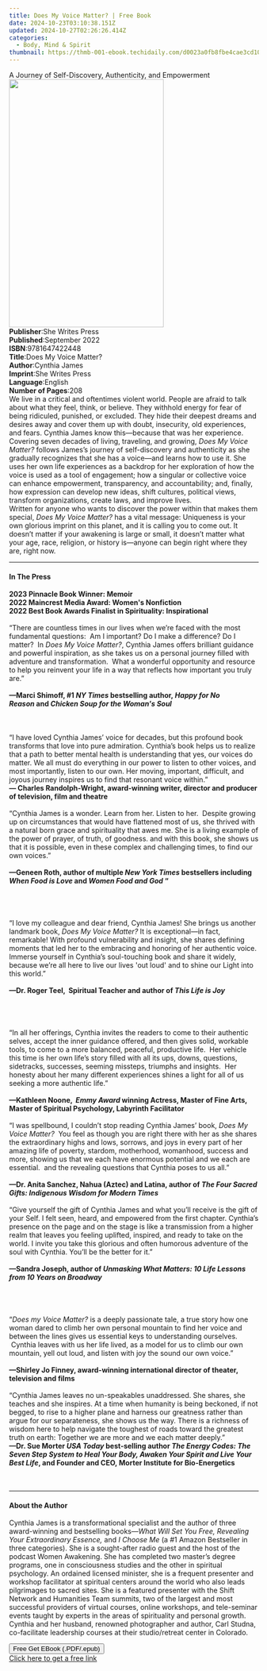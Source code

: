 ```yaml
---
title: Does My Voice Matter? | Free Book
date: 2024-10-23T03:10:38.151Z
updated: 2024-10-27T02:26:26.414Z
categories:
  - Body, Mind & Spirit
thumbnail: https://thmb-001-ebook.techidaily.com/d0023a0fb8fbe4cae3cd109411cec779cf0f9d87ef2538d83bc3fe3968feb8d1.jpg
---
```

<main id="book-container">
  <div class="flex flex-col">
    <div class="book-brief flex-1 py-6 px-4 sm:p-6 md:py-10 md:px-8">
      <!-- brief-->
      <div class="book-brief-main">
        A Journey of Self-Discovery, Authenticity, and Empowerment
      </div>
    </div>
    <div
      class="book-meta-info flex-1 grid gap-4 col-start-1 col-end-3 row-start-1 sm:mb-6 sm:grid-cols-4 lg:gap-6 lg:col-start-2 lg:row-end-6 lg:row-span-6 lg:mb-0"
    >
      <div
        class="book-meta-info-left place-content-center mt-4 p-4 text-sm leading-6 col-start-2 col-span-2 dark:text-slate-400"
      >
        <img
          class="w-full h-500 object-cover rounded-lg sm:h-255 sm:col-span-2 lg:col-span-full"
          src="https://img-001-ebook.techidaily.com/a51a71a01e641abbe94897c8566bc34bbc7645600058801628de6812ba99b930.jpg"
          alt=""
          width="312"
          height="500"
        />
      </div>
      <div
        class="book-meta-info-right mt-2 col-start-1 row-start-2 col-span-3 self-center"
      >
        <!-- meta data  -->
        <div class="flex flex-col px-4 md:px-8">
          <div class="flex-1">
            <strong>Publisher</strong>:<span class="px-2"
              >She Writes Press</span
            >
          </div>
          <div class="flex-1">
            <strong>Published</strong>:<span class="px-2">September 2022</span>
          </div>
          <div class="flex-1">
            <strong>ISBN</strong>:<span class="px-2">9781647422448</span>
          </div>
          <div class="flex-1">
            <strong>Title</strong>:<span class="px-2"
              >Does My Voice Matter?</span
            >
          </div>
          <div class="flex-1">
            <strong>Author</strong>:<span class="px-2">Cynthia James</span>
          </div>
          <div class="flex-1">
            <strong>Imprint</strong>:<span class="px-2">She Writes Press</span>
          </div>
          <div class="flex-1">
            <strong>Language</strong>:<span class="px-2">English</span>
          </div>
          <div class="flex-1">
            <strong>Number of Pages</strong>:<span class="px-2">208</span>
          </div>
        </div>
      </div>
    </div>
    <div class="book-description flex-1 py-6 px-4 sm:p-6 md:py-10 md:px-8">
      <div class="book-description-main">
        <div accordion-content="" id="description">
          We live in a critical and oftentimes violent world. People are afraid
          to talk about what they feel, think, or believe. They withhold energy
          for fear of being ridiculed, punished, or excluded. They hide their
          deepest dreams and desires away and cover them up with doubt,
          insecurity, old experiences, and fears. Cynthia James know
          this—because that was her experience. <br />
          Covering seven decades of living, traveling, and growing,
          <i>Does My Voice Matter?</i> follows James’s journey of self-discovery
          and authenticity as she gradually recognizes that she has a voice—and
          learns how to use it. She uses her own life experiences as a backdrop
          for her exploration of how the voice is used as a tool of engagement;
          how a singular or collective voice can enhance empowerment,
          transparency, and accountability; and, finally, how expression can
          develop new ideas, shift cultures, political views, transform
          organizations, create laws, and improve lives. <br />
          Written for anyone who wants to discover the power within that makes
          them special, <i>Does My Voice Matter?</i> has a vital message:
          Uniqueness is your own glorious imprint on this planet, and it is
          calling you to come out. It doesn’t matter if your awakening is large
          or small, it doesn’t matter what your age, race, religion, or history
          is—anyone can begin right where they are, right now.
        </div>
        <div class="accordion-fader"></div>
      </div>
    </div>
    <div class="book-excerpts flex-1 py-6 px-4 sm:p-6 md:py-10 md:px-8">
      <!-- excerpts-->
      <div class="book-excerpts-main">
        <hr />
        <h4 class="placeholder placeholder-heading">
          <span>In The Press</span>
        </h4>
        <p>
          <b
            >2023 Pinnacle Book Winner: Memoir<br />2022 Maincrest Media Award:
            Women's Nonfiction</b
          ><br /><b
            >2022 Best Book Awards Finalist in Spirituality: Inspirational</b
          ><br /><br />“There are countless times in our lives when we’re faced
          with the most fundamental questions: &nbsp;Am I important? Do I make a
          difference? Do I matter? &nbsp;In&nbsp;<i>Does My Voice Matter?</i>,
          Cynthia James offers brilliant guidance and powerful inspiration, as
          she takes us on a personal journey filled with adventure and
          transformation. &nbsp;What a wonderful opportunity and resource to
          help you reinvent your life in a way that reflects&nbsp;how important
          you truly are.”&nbsp;<br /><br /><b
            >—Marci Shimoff, #1&nbsp;<i>NY Times</i>&nbsp;bestselling
            author,&nbsp;<i>Happy for No Reason</i>&nbsp;and&nbsp;<i
              >Chicken Soup for the Woman's Soul
            </i></b
          ><br /><br /><b
            ><i><br /></i></b
          ><br />“I have loved Cynthia James’ voice for decades, but this
          profound book transforms that love into pure admiration. Cynthia’s
          book helps us to realize that a path to better mental health is
          understanding that yes, our voices do matter. We all must do
          everything in our power to listen to other voices, and most
          importantly, listen to our own. Her moving, important, difficult, and
          joyous journey inspires us to find that resonant voice
          within.”&nbsp;&nbsp;<br /><b
            >— Charles Randolph-Wright, award-winning writer, director and
            producer of television, film and theatre&nbsp;</b
          ><br /><br />“Cynthia James is a wonder. Learn from her. Listen to
          her. &nbsp;Despite growing up on circumstances that would have
          flattened most of us, she thrived with a natural born grace and
          spirituality that awes me. She is a living example of the power of
          prayer, of truth, of goodness. and with this book, she shows us that
          it is possible, even in these complex and challenging times, to find
          our own voices.” &nbsp;&nbsp;<br /><br /><b
            >—Geneen Roth, author of multiple <i>New York Times</i> bestsellers
            including <i>When Food is Love</i> and
            <i>Women Food and God</i>&nbsp;“</b
          ><br /><br /><b><br /></b><br /><br />“I love my colleague and dear
          friend, Cynthia James! She brings us another landmark book,&nbsp;<i
            >Does My Voice Matter?</i
          >&nbsp;It&nbsp;is exceptional—in fact, remarkable! With profound
          vulnerability and insight, she shares defining moments that led her to
          the embracing and honoring of her authentic voice. Immerse yourself in
          Cynthia’s soul-touching book and share it widely, because we’re all
          here to live our lives 'out loud' and to shine our Light into this
          world.”<br /><br /><b
            >—Dr. Roger Teel, &nbsp;Spiritual Teacher and author of<i
              >&nbsp;This Life is Joy&nbsp;</i
            ></b
          ><br /><br /><b><br /></b><br /><br />“In all her offerings, Cynthia
          invites the readers to come to their authentic selves, accept the
          inner guidance offered, and then gives solid, workable tools, to come
          to a more balanced, peaceful, productive life. &nbsp;Her vehicle this
          time is her own life’s story filled with all its ups, downs,
          questions, sidetracks, successes, seeming missteps, triumphs and
          insights.&nbsp;&nbsp;Her honesty about her many different experiences
          shines a light for all of us seeking a more authentic life.”<br /><br /><b
            >—Kathleen Noone, &nbsp;<i>Emmy Award </i>winning Actress, Master of
            Fine Arts, Master of Spiritual Psychology, Labyrinth
            Facilitator&nbsp;</b
          ><br /><br />“I was spellbound, I couldn’t stop reading Cynthia James’
          book,&nbsp;<i>Does My Voice Matter?&nbsp;&nbsp;</i>You feel as though
          you are right there with her as she shares the extraordinary highs and
          lows, sorrows, and joys in every part of her amazing life of poverty,
          stardom, motherhood, womanhood, success and more, showing us that we
          each have enormous potential and we each are essential. &nbsp;and the
          revealing questions that Cynthia poses to us all.”<br /><br /><b
            >—Dr. Anita Sanchez, Nahua (Aztec) and Latina, author of&nbsp;<i
              >The Four Sacred Gifts: Indigenous Wisdom for Modern Times
              &nbsp;</i
            ></b
          ><br /><br />“Give yourself the gift of Cynthia James and what you’ll
          receive is the gift of your Self. I felt seen, heard, and empowered
          from the first chapter. Cynthia’s presence on the page and on the
          stage is like a transmission from a higher realm that leaves you
          feeling uplifted, inspired, and ready to take on the world. I invite
          you take this glorious and often humorous adventure of the soul with
          Cynthia. You’ll be the better for it.”<br /><br /><b
            >—Sandra Joseph, author of
            <i
              >Unmasking What Matters: 10 Life Lessons from 10 Years on
              Broadway&nbsp;</i
            ></b
          ><br /><br /><b><br /></b><br /><br />“<i>Does my Voice Matter?</i> is
          a deeply passionate tale, a true story how one woman dared to climb
          her own personal mountain to find her voice and between the lines
          gives us essential keys to understanding ourselves. &nbsp;Cynthia
          leaves with us her life lived, as a model for us to climb our own
          mountain, yell out loud, and listen with joy the sound our own
          voice.”<br /><br /><b
            >—Shirley Jo Finney, award-winning international director of
            theater, television and films</b
          ><br /><br />“Cynthia James leaves no un-speakables unaddressed. She
          shares, she teaches and she inspires. At a time when humanity is being
          beckoned, if not begged, to rise to a higher plane and harness our
          greatness rather than argue for our separateness, she shows us the
          way.&nbsp;There is a richness of wisdom here to help navigate the
          toughest of roads toward the greatest truth on earth: Together we are
          more and we each matter deeply.”<br /><b
            >—Dr. Sue&nbsp;Morter <i>USA Today</i> best-selling author&nbsp;<i
              >The&nbsp;Energy Codes: The Seven Step System to Heal Your Body,
              Awaken Your Spirit and Live Your Best Life</i
            >, and Founder and CEO,&nbsp;Morter&nbsp;Institute for
            Bio-Energetics </b
          ><br />
          <br /><br />
        </p>
      </div>
    </div>
    <div class="book-about-author flex-1 py-6 px-4 sm:p-6 md:py-10 md:px-8">
      <!-- about author-->
      <div class="book-main-author-main">
        <hr />
        <h4 class="placeholder placeholder-heading">
          <span>About the Author</span>
        </h4>
        <p>
          Cynthia James is a transformational specialist and the author of three
          award-winning and bestselling books—<i
            >What Will Set You Free, Revealing Your Extraordinary Essence,</i
          >
          and <i>I Choose Me</i> (a #1 Amazon Bestseller in three categories).
          She is a sought-after radio guest and the host of the podcast Women
          Awakening. She has completed two master’s degree programs, one in
          consciousness studies and the other in spiritual psychology. An
          ordained licensed minister, she is a frequent presenter and workshop
          facilitator at spiritual centers around the world who also leads
          pilgrimages to sacred sites. She is a featured presenter with the
          Shift Network and Humanities Team summits, two of the largest and most
          successful providers of virtual courses, online workshops, and
          tele-seminar events taught by experts in the areas of spirituality and
          personal growth. Cynthia and her husband, renowned photographer and
          author, Carl Studna, co-facilitate leadership courses at their
          studio/retreat center in Colorado.
        </p>
      </div>
    </div>
    <div class="book-free-get flex-1 py-6 px-4 sm:p-6 md:py-10 md:px-8">
      <button
        id="btn-free-get"
        class="bg-blue-500 hover:bg-blue-700 text-white font-bold py-2 px-4 rounded"
      >
        Free Get EBook (.PDF/.epub)
      </button>
      <div id="countdown-display" class="px-2 text-lg mt-2"></div>
      <a
        id="free-link"
        class="hidden bg-blue-500 hover:bg-blue-700 text-white font-bold py-2 px-4 rounded"
        href="https://www.ebooks.com/en-us/book/211427529/does-my-voice-matter/cynthia-james/"
        target="_blank"
        >Click here to get a free link</a
      >
    </div>
    <script>
      let countdownTime = 0;
      let countdownInterval = null;
      document
        .getElementById('btn-free-get')
        .addEventListener('click', startCountdown);
      function startCountdown() {
        countdownTime = new Date().getTime() + 60000 * 3;
        countdownInterval = setInterval(updateCountdown, 1000);
        document.getElementById('btn-free-get').disabled = true;
        document
          .getElementById('btn-free-get')
          .classList.add('bg-gray-500', 'cursor-not-allowed');
      }
      function updateCountdown() {
        let currentTime = new Date().getTime();
        let timeLeft = countdownTime - currentTime;
        let secondsLeft = Math.floor(timeLeft / 1000);
        document.getElementById('countdown-display').innerHTML =
          `Remaining time: ${secondsLeft} seconds.`;
        if (secondsLeft <= 0) {
          clearInterval(countdownInterval);
          document.getElementById('btn-free-get').classList.add('hidden');
          document.getElementById('free-link').classList.remove('hidden');
          document.getElementById('countdown-display').innerHTML = '';
        }
      }
    </script>
  </div>
</main>

<ins class="adsbygoogle"
      style="display:block"
      data-ad-client="ca-pub-7571918770474297"
      data-ad-slot="8358498916"
      data-ad-format="auto"
      data-full-width-responsive="true"></ins>
    